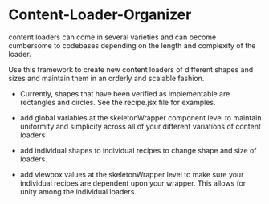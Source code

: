 # Content-Loader-Organizer

content loaders can come in several varieties and can become cumbersome to codebases depending on the length and complexity of the loader.

Use this framework to create new content loaders of different shapes and sizes and maintain them in an orderly and scalable fashion.
  * Currently, shapes that have been verified as implementable are rectangles and circles. See the recipe.jsx file for examples.

  * add global variables at the skeletonWrapper component level to maintain uniformity and simplicity across all of your different variations of content loaders
  * add individual shapes to individual recipes to change shape and size of loaders. 
  * add viewbox values at the skeletonWrapper level to make sure your individual recipes are dependent upon your wrapper. This allows for unity among the individual loaders. 
